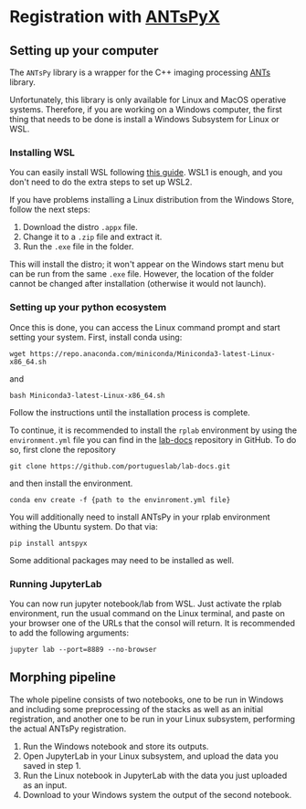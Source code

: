 # Registration with [ANTsPyX](https://pypi.org/project/antspyx/)

## Setting up your computer
The `ANTsPy` library is a wrapper for the C++ imaging processing [ANTs](https://github.com/ANTsX/ANTs) library.

Unfortunately, this library is only available for Linux and MacOS operative systems. Therefore, if you are working on a Windows computer, the first thing that needs to be done is install a Windows Subsystem for Linux or WSL.

### Installing WSL
You can easily install WSL following [this guide](https://docs.microsoft.com/en-us/windows/wsl/install-win10). WSL1 is enough, and you don't need to do the extra steps to set up WSL2.

If you have problems installing a Linux distribution from the Windows Store, follow the next steps:
1. Download the distro `.appx` file.
2. Change it to a `.zip` file and extract it.
3. Run the `.exe` file in the folder.

This will install the distro; it won't appear on the Windows start menu but can be run from the same `.exe` file. However, the location of the folder cannot be changed after installation (otherwise it would not launch).

### Setting up your python ecosystem
Once this is done, you can access the Linux command prompt and start setting your system. First, install conda using:
```
wget https://repo.anaconda.com/miniconda/Miniconda3-latest-Linux-x86_64.sh
```
and 
```
bash Miniconda3-latest-Linux-x86_64.sh
```
Follow the instructions until the installation process is complete.


To continue, it is recommended to install the `rplab` environment by using the `environment.yml` file you can find in the [lab-docs](https://github.com/portugueslab/lab-docs) repository in GitHub. To do so, first clone the repository 
```
git clone https://github.com/portugueslab/lab-docs.git
```
and then install the environment.
```
conda env create -f {path to the envinroment.yml file}
```
You will additionally need to install ANTsPy in your rplab environment withing the Ubuntu system. Do that via:
```
pip install antspyx
```
Some additional packages may need to be installed as well.


### Running JupyterLab
You can now run jupyter notebook/lab from WSL. Just activate the rplab environment, run the usual command on the Linux terminal, and paste on your browser one of the URLs that the consol will return. It is recommended to add the following arguments:
```
jupyter lab --port=8889 --no-browser
```


## Morphing pipeline
The whole pipeline consists of two notebooks, one to be run in Windows and including some preprocessing of the stacks as well as an initial registration, and another one to be run in your Linux subsystem, performing the actual ANTsPy registration.
1. Run the Windows notebook and store its outputs.
2. Open JupyterLab in your Linux subsystem, and upload the data you saved in step 1.
3. Run the Linux notebook in JupyterLab with the data you just uploaded as an input.
4. Download to your Windows system the output of the second notebook.
